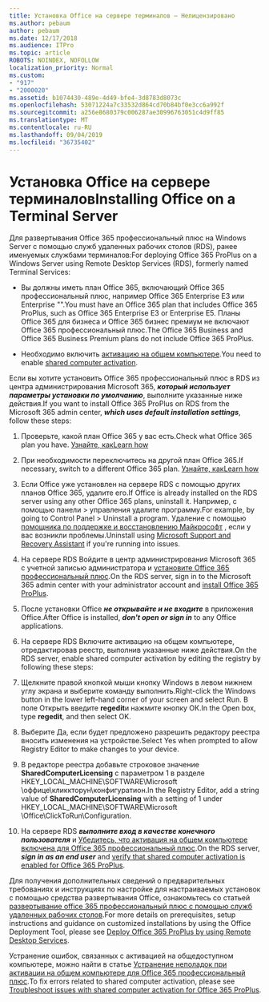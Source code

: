 ```yaml
---
title: Установка Office на сервере терминалов — Нелицензировано
ms.author: pebaum
author: pebaum
ms.date: 12/17/2018
ms.audience: ITPro
ms.topic: article
ROBOTS: NOINDEX, NOFOLLOW
localization_priority: Normal
ms.custom:
- "917"
- "2000020"
ms.assetid: b1074430-489e-4d49-bfe4-3d8783d8073c
ms.openlocfilehash: 53071224a7c33532d864cd70b84bf0e3cc6a992f
ms.sourcegitcommit: a256e8680379c006287ae30996763051c4d9ff85
ms.translationtype: MT
ms.contentlocale: ru-RU
ms.lasthandoff: 09/04/2019
ms.locfileid: "36735402"
---
```

# <a name="installing-office-on-a-terminal-server"></a><span data-ttu-id="4174d-102">Установка Office на сервере терминалов</span><span class="sxs-lookup"><span data-stu-id="4174d-102">Installing Office on a Terminal Server</span></span>

<span data-ttu-id="4174d-103">Для развертывания Office 365 профессиональный плюс на Windows Server с помощью служб удаленных рабочих столов (RDS), ранее именуемых службами терминалов:</span><span class="sxs-lookup"><span data-stu-id="4174d-103">For deploying Office 365 ProPlus on a Windows Server using Remote Desktop Services (RDS), formerly named Terminal Services:</span></span>
  
- <span data-ttu-id="4174d-104">Вы должны иметь план Office 365, включающий Office 365 профессиональный плюс, например Office 365 Enterprise E3 или Enterprise "\".</span><span class="sxs-lookup"><span data-stu-id="4174d-104">You must have an Office 365 plan that includes Office 365 ProPlus, such as Office 365 Enterprise E3 or Enterprise E5.</span></span> <span data-ttu-id="4174d-105">Планы Office 365 для бизнеса и Office 365 бизнес премиум не включают Office 365 профессиональный плюс.</span><span class="sxs-lookup"><span data-stu-id="4174d-105">The Office 365 Business and Office 365 Business Premium plans do not include Office 365 ProPlus.</span></span>

- <span data-ttu-id="4174d-106">Необходимо включить [активацию на общем компьютере](https://docs.microsoft.com/DeployOffice/overview-of-shared-computer-activation-for-office-365-proplus).</span><span class="sxs-lookup"><span data-stu-id="4174d-106">You need to enable [shared computer activation](https://docs.microsoft.com/DeployOffice/overview-of-shared-computer-activation-for-office-365-proplus).</span></span>

<span data-ttu-id="4174d-107">Если вы хотите установить Office 365 профессиональный плюс в RDS из центра администрирования Microsoft 365, ***который использует параметры установки по умолчанию***, выполните указанные ниже действия.</span><span class="sxs-lookup"><span data-stu-id="4174d-107">If you want to install Office 365 ProPlus on RDS from the Microsoft 365 admin center, ***which uses default installation settings***, follow these steps:</span></span>
  
1. <span data-ttu-id="4174d-108">Проверьте, какой план Office 365 у вас есть.</span><span class="sxs-lookup"><span data-stu-id="4174d-108">Check what Office 365 plan you have.</span></span> [<span data-ttu-id="4174d-109">Узнайте, как</span><span class="sxs-lookup"><span data-stu-id="4174d-109">Learn how</span></span>](https://docs.microsoft.com/office365/admin/admin-overview/what-subscription-do-i-have)

2. <span data-ttu-id="4174d-110">При необходимости переключитесь на другой план Office 365.</span><span class="sxs-lookup"><span data-stu-id="4174d-110">If necessary, switch to a different Office 365 plan.</span></span> [<span data-ttu-id="4174d-111">Узнайте, как</span><span class="sxs-lookup"><span data-stu-id="4174d-111">Learn how</span></span>](https://docs.microsoft.com/office365/admin/subscriptions-and-billing/switch-to-a-different-plan)

3. <span data-ttu-id="4174d-112">Если Office уже установлен на сервере RDS с помощью других планов Office 365, удалите его.</span><span class="sxs-lookup"><span data-stu-id="4174d-112">If Office is already installed on the RDS server using any other Office 365 plans, uninstall it.</span></span> <span data-ttu-id="4174d-113">Например, с помощью панели \> управления удалите программу.</span><span class="sxs-lookup"><span data-stu-id="4174d-113">For example, by going to Control Panel \> Uninstall a program.</span></span> <span data-ttu-id="4174d-114">Удаление с помощью [помощника по поддержке и восстановлению Майкрософт](https://aka.ms/SARA-OfficeUninstall-Alchemy) , если у вас возникли проблемы.</span><span class="sxs-lookup"><span data-stu-id="4174d-114">Uninstall using [Microsoft Support and Recovery Assistant](https://aka.ms/SARA-OfficeUninstall-Alchemy) if you're running into issues.</span></span>

4. <span data-ttu-id="4174d-115">На сервере RDS Войдите в центр администрирования Microsoft 365 с учетной записью администратора и [установите Office 365 профессиональный плюс](https://portal.office.com/OLS/MySoftware.aspx).</span><span class="sxs-lookup"><span data-stu-id="4174d-115">On the RDS server, sign in to the Microsoft 365 admin center with your administrator account and [install Office 365 ProPlus](https://portal.office.com/OLS/MySoftware.aspx).</span></span>

5. <span data-ttu-id="4174d-116">После установки Office ***не открывайте и не входите*** в приложения Office.</span><span class="sxs-lookup"><span data-stu-id="4174d-116">After Office is installed, ***don't open or sign in*** to any Office applications.</span></span>

6. <span data-ttu-id="4174d-117">На сервере RDS Включите активацию на общем компьютере, отредактировав реестр, выполнив указанные ниже действия.</span><span class="sxs-lookup"><span data-stu-id="4174d-117">On the RDS server, enable shared computer activation by editing the registry by following these steps:</span></span>

1. <span data-ttu-id="4174d-118">Щелкните правой кнопкой мыши кнопку Windows в левом нижнем углу экрана и выберите команду выполнить.</span><span class="sxs-lookup"><span data-stu-id="4174d-118">Right-click the Windows button in the lower left-hand corner of your screen and select Run.</span></span> <span data-ttu-id="4174d-119">В поле Открыть введите **regedit**и нажмите кнопку ОК.</span><span class="sxs-lookup"><span data-stu-id="4174d-119">In the Open box, type **regedit**, and then select OK.</span></span>

2. <span data-ttu-id="4174d-120">Выберите Да, если будет предложено разрешить редактору реестра вносить изменения на устройстве.</span><span class="sxs-lookup"><span data-stu-id="4174d-120">Select Yes when prompted to allow Registry Editor to make changes to your device.</span></span>

3. <span data-ttu-id="4174d-121">В редакторе реестра добавьте строковое значение **SharedComputerLicensing** с параметром 1 в разделе HKEY_LOCAL_MACHINE\SOFTWARE\Microsoft \оффице\кликкторун\конфигуратион.</span><span class="sxs-lookup"><span data-stu-id="4174d-121">In the Registry Editor, add a string value of **SharedComputerLicensing** with a setting of 1 under HKEY_LOCAL_MACHINE\SOFTWARE\Microsoft \Office\ClickToRun\Configuration.</span></span>

7. <span data-ttu-id="4174d-122">На сервере RDS ***выполните вход в качестве конечного пользователя*** и [Убедитесь, что активация на общем компьютере включена для Office 365 профессиональный плюс](https://docs.microsoft.com/DeployOffice/troubleshoot-issues-with-shared-computer-activation-for-office-365-proplus#verify-that-activation-for-office-365-proplus-succeeded).</span><span class="sxs-lookup"><span data-stu-id="4174d-122">On the RDS server, ***sign in as an end user*** and [verify that shared computer activation is enabled for Office 365 ProPlus](https://docs.microsoft.com/DeployOffice/troubleshoot-issues-with-shared-computer-activation-for-office-365-proplus#verify-that-activation-for-office-365-proplus-succeeded).</span></span>

<span data-ttu-id="4174d-123">Для получения дополнительных сведений о предварительных требованиях и инструкциях по настройке для настраиваемых установок с помощью средства развертывания Office, ознакомьтесь со статьей [развертывание office 365 профессиональный плюс с помощью служб удаленных рабочих столов](https://docs.microsoft.com/DeployOffice/deploy-office-365-proplus-by-using-remote-desktop-services).</span><span class="sxs-lookup"><span data-stu-id="4174d-123">For more details on prerequisites, setup instructions and guidance on customized installations by using the Office Deployment Tool, please see [Deploy Office 365 ProPlus by using Remote Desktop Services](https://docs.microsoft.com/DeployOffice/deploy-office-365-proplus-by-using-remote-desktop-services).</span></span>
  
<span data-ttu-id="4174d-124">Устранение ошибок, связанных с активацией на общедоступном компьютере, можно найти в статье [Устранение неполадок при активации на общем компьютере для Office 365 профессиональный плюс](https://docs.microsoft.com/DeployOffice/troubleshoot-issues-with-shared-computer-activation-for-office-365-proplus).</span><span class="sxs-lookup"><span data-stu-id="4174d-124">To fix errors related to shared computer activation, please see [Troubleshoot issues with shared computer activation for Office 365 ProPlus](https://docs.microsoft.com/DeployOffice/troubleshoot-issues-with-shared-computer-activation-for-office-365-proplus).</span></span>
  